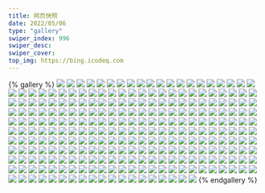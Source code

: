```yaml
---
title: 网页快照
date: 2022/05/06 
type: "gallery" 
swiper_index: 996
swiper_desc: 
swiper_cover: 
top_img: https://bing.icodeq.com 
---
```


{% gallery %}
![](https://alist.learnonly.xyz/d/!网页快照/news.pigp.repl.co/2022-08-01_05-09-45.png)
![](https://alist.learnonly.xyz/d/!网页快照/news.pigp.repl.co/2022-08-02_13-33-04.png)
![](https://alist.learnonly.xyz/d/!网页快照/news.pigp.repl.co/2022-08-03_13-32-22.png)
![](https://alist.learnonly.xyz/d/!网页快照/news.pigp.repl.co/2022-08-01_16-00-26.png)
![](https://alist.learnonly.xyz/d/!网页快照/news.pigp.repl.co/2022-08-03_06-59-46.png)
![](https://alist.learnonly.xyz/d/!网页快照/news.pigp.repl.co/2022-08-03_19-00-48.png)
![](https://alist.learnonly.xyz/d/!网页快照/news.pigp.repl.co/2022-08-02_05-01-37.png)
![](https://alist.learnonly.xyz/d/!网页快照/news.pigp.repl.co/2022-08-03_03-11-12.png)
![](https://alist.learnonly.xyz/d/!网页快照/news.pigp.repl.co/2022-08-01_19-03-53.png)
![](https://alist.learnonly.xyz/d/!网页快照/news.pigp.repl.co/2022-08-03_04-54-26.png)
![](https://alist.learnonly.xyz/d/!网页快照/news.pigp.repl.co/2022-08-01_07-16-48.png)
![](https://alist.learnonly.xyz/d/!网页快照/news.pigp.repl.co/2022-08-02_19-00-33.png)
![](https://alist.learnonly.xyz/d/!网页快照/news.pigp.repl.co/2022-08-02_21-58-35.png)
![](https://alist.learnonly.xyz/d/!网页快照/news.pigp.repl.co/2022-08-01_09-58-42.png)
![](https://alist.learnonly.xyz/d/!网页快照/news.pigp.repl.co/2022-08-03_15-59-45.png)
![](https://alist.learnonly.xyz/d/!网页快照/news.pigp.repl.co/2022-08-01_14-05-56.png)
![](https://alist.learnonly.xyz/d/!网页快照/news.pigp.repl.co/2022-08-03_21-59-40.png)
![](https://alist.learnonly.xyz/d/!网页快照/news.pigp.repl.co/2022-08-01_21-58-20.png)
![](https://alist.learnonly.xyz/d/!网页快照/news.pigp.repl.co/2022-08-02_07-02-16.png)
![](https://alist.learnonly.xyz/d/!网页快照/news.pigp.repl.co/2022-08-02_03-27-06.png)
![](https://alist.learnonly.xyz/d/!网页快照/news.pigp.repl.co/2022-08-02_15-58-40.png)
![](https://alist.learnonly.xyz/d/!网页快照/news.pigp.repl.co/2022-08-01_03-20-32.png)
![](https://alist.learnonly.xyz/d/!网页快照/news.pigp.repl.co/2022-08-03_09-57-59.png)
![](https://alist.learnonly.xyz/d/!网页快照/news.pigp.repl.co/2022-08-02_10-01-36.png)
![](https://alist.learnonly.xyz/d/!网页快照/one.pighog.repl.co/2022-08-02_03-26-27.png)
![](https://alist.learnonly.xyz/d/!网页快照/one.pighog.repl.co/2022-08-03_13-31-37.png)
![](https://alist.learnonly.xyz/d/!网页快照/one.pighog.repl.co/2022-08-01_21-57-48.png)
![](https://alist.learnonly.xyz/d/!网页快照/one.pighog.repl.co/2022-08-02_15-58-11.png)
![](https://alist.learnonly.xyz/d/!网页快照/one.pighog.repl.co/2022-08-02_21-58-07.png)
![](https://alist.learnonly.xyz/d/!网页快照/one.pighog.repl.co/2022-08-01_07-15-03.png)
![](https://alist.learnonly.xyz/d/!网页快照/one.pighog.repl.co/2022-08-03_04-53-58.png)
![](https://alist.learnonly.xyz/d/!网页快照/one.pighog.repl.co/2022-08-03_15-59-12.png)
![](https://alist.learnonly.xyz/d/!网页快照/one.pighog.repl.co/2022-08-01_05-06-58.png)
![](https://alist.learnonly.xyz/d/!网页快照/one.pighog.repl.co/2022-08-02_05-00-53.png)
![](https://alist.learnonly.xyz/d/!网页快照/one.pighog.repl.co/2022-08-03_19-00-17.png)
![](https://alist.learnonly.xyz/d/!网页快照/one.pighog.repl.co/2022-08-03_03-10-02.png)
![](https://alist.learnonly.xyz/d/!网页快照/one.pighog.repl.co/2022-08-01_03-20-05.png)
![](https://alist.learnonly.xyz/d/!网页快照/one.pighog.repl.co/2022-08-03_21-58-56.png)
![](https://alist.learnonly.xyz/d/!网页快照/one.pighog.repl.co/2022-08-02_13-32-34.png)
![](https://alist.learnonly.xyz/d/!网页快照/one.pighog.repl.co/2022-08-02_07-01-04.png)
![](https://alist.learnonly.xyz/d/!网页快照/one.pighog.repl.co/2022-08-02_09-57-30.png)
![](https://alist.learnonly.xyz/d/!网页快照/one.pighog.repl.co/2022-08-01_19-02-54.png)
![](https://alist.learnonly.xyz/d/!网页快照/one.pighog.repl.co/2022-08-01_15-59-55.png)
![](https://alist.learnonly.xyz/d/!网页快照/one.pighog.repl.co/2022-08-03_06-59-01.png)
![](https://alist.learnonly.xyz/d/!网页快照/one.pighog.repl.co/2022-08-03_09-57-30.png)
![](https://alist.learnonly.xyz/d/!网页快照/one.pighog.repl.co/2022-08-02_19-00-00.png)
![](https://alist.learnonly.xyz/d/!网页快照/one.pighog.repl.co/2022-08-01_14-05-28.png)
![](https://alist.learnonly.xyz/d/!网页快照/one.pighog.repl.co/2022-08-01_09-57-56.png)
![](https://alist.learnonly.xyz/d/!网页快照/blog.learnonly.xyz/2022-08-01_03-18-47.png)
![](https://alist.learnonly.xyz/d/!网页快照/blog.learnonly.xyz/2022-08-02_06-59-55.png)
![](https://alist.learnonly.xyz/d/!网页快照/blog.learnonly.xyz/2022-08-03_15-58-14.png)
![](https://alist.learnonly.xyz/d/!网页快照/blog.learnonly.xyz/2022-08-03_18-58-29.png)
![](https://alist.learnonly.xyz/d/!网页快照/blog.learnonly.xyz/2022-08-01_07-12-19.png)
![](https://alist.learnonly.xyz/d/!网页快照/blog.learnonly.xyz/2022-08-01_15-58-44.png)
![](https://alist.learnonly.xyz/d/!网页快照/blog.learnonly.xyz/2022-08-03_04-52-12.png)
![](https://alist.learnonly.xyz/d/!网页快照/blog.learnonly.xyz/2022-08-02_04-59-36.png)
![](https://alist.learnonly.xyz/d/!网页快照/blog.learnonly.xyz/2022-08-01_14-04-10.png)
![](https://alist.learnonly.xyz/d/!网页快照/blog.learnonly.xyz/2022-08-02_15-56-02.png)
![](https://alist.learnonly.xyz/d/!网页快照/blog.learnonly.xyz/2022-08-02_13-30-47.png)
![](https://alist.learnonly.xyz/d/!网页快照/blog.learnonly.xyz/2022-08-01_09-56-11.png)
![](https://alist.learnonly.xyz/d/!网页快照/blog.learnonly.xyz/2022-08-01_05-05-11.png)
![](https://alist.learnonly.xyz/d/!网页快照/blog.learnonly.xyz/2022-08-03_09-56-17.png)
![](https://alist.learnonly.xyz/d/!网页快照/blog.learnonly.xyz/2022-08-02_21-56-45.png)
![](https://alist.learnonly.xyz/d/!网页快照/blog.learnonly.xyz/2022-08-02_09-56-14.png)
![](https://alist.learnonly.xyz/d/!网页快照/blog.learnonly.xyz/2022-08-01_21-56-26.png)
![](https://alist.learnonly.xyz/d/!网页快照/blog.learnonly.xyz/2022-08-03_21-57-23.png)
![](https://alist.learnonly.xyz/d/!网页快照/blog.learnonly.xyz/2022-08-03_06-58-03.png)
![](https://alist.learnonly.xyz/d/!网页快照/blog.learnonly.xyz/2022-08-03_13-29-42.png)
![](https://alist.learnonly.xyz/d/!网页快照/blog.learnonly.xyz/2022-08-03_03-08-49.png)
![](https://alist.learnonly.xyz/d/!网页快照/blog.learnonly.xyz/2022-08-01_19-00-57.png)
![](https://alist.learnonly.xyz/d/!网页快照/blog.learnonly.xyz/2022-08-02_03-25-20.png)
![](https://alist.learnonly.xyz/d/!网页快照/blog.learnonly.xyz/2022-08-02_18-58-34.png)
![](https://alist.learnonly.xyz/d/!网页快照/space.bilibili.com/2022-08-02_03-25-04.png)
![](https://alist.learnonly.xyz/d/!网页快照/space.bilibili.com/2022-08-02_13-30-26.png)
![](https://alist.learnonly.xyz/d/!网页快照/space.bilibili.com/2022-08-03_13-29-30.png)
![](https://alist.learnonly.xyz/d/!网页快照/space.bilibili.com/2022-08-02_09-55-58.png)
![](https://alist.learnonly.xyz/d/!网页快照/space.bilibili.com/2022-08-01_15-58-31.png)
![](https://alist.learnonly.xyz/d/!网页快照/space.bilibili.com/2022-08-01_19-00-44.png)
![](https://alist.learnonly.xyz/d/!网页快照/space.bilibili.com/2022-08-03_15-58-01.png)
![](https://alist.learnonly.xyz/d/!网页快照/space.bilibili.com/2022-08-01_14-03-59.png)
![](https://alist.learnonly.xyz/d/!网页快照/space.bilibili.com/2022-08-02_06-58-20.png)
![](https://alist.learnonly.xyz/d/!网页快照/space.bilibili.com/2022-08-02_04-59-24.png)
![](https://alist.learnonly.xyz/d/!网页快照/space.bilibili.com/2022-08-01_05-03-56.png)
![](https://alist.learnonly.xyz/d/!网页快照/space.bilibili.com/2022-08-02_21-56-32.png)
![](https://alist.learnonly.xyz/d/!网页快照/space.bilibili.com/2022-08-02_18-57-24.png)
![](https://alist.learnonly.xyz/d/!网页快照/space.bilibili.com/2022-08-03_04-51-55.png)
![](https://alist.learnonly.xyz/d/!网页快照/space.bilibili.com/2022-08-03_03-08-36.png)
![](https://alist.learnonly.xyz/d/!网页快照/space.bilibili.com/2022-08-01_03-18-37.png)
![](https://alist.learnonly.xyz/d/!网页快照/space.bilibili.com/2022-08-01_21-56-13.png)
![](https://alist.learnonly.xyz/d/!网页快照/space.bilibili.com/2022-08-02_15-55-48.png)
![](https://alist.learnonly.xyz/d/!网页快照/space.bilibili.com/2022-08-01_07-12-06.png)
![](https://alist.learnonly.xyz/d/!网页快照/space.bilibili.com/2022-08-01_09-55-59.png)
![](https://alist.learnonly.xyz/d/!网页快照/space.bilibili.com/2022-08-03_09-56-07.png)
![](https://alist.learnonly.xyz/d/!网页快照/space.bilibili.com/2022-08-03_21-56-08.png)
![](https://alist.learnonly.xyz/d/!网页快照/space.bilibili.com/2022-08-03_06-57-54.png)
![](https://alist.learnonly.xyz/d/!网页快照/space.bilibili.com/2022-08-03_18-57-45.png)
![](https://alist.learnonly.xyz/d/!网页快照/alist.learnonly.xyz/2022-08-02_04-59-05.png)
![](https://alist.learnonly.xyz/d/!网页快照/alist.learnonly.xyz/2022-08-03_06-57-44.png)
![](https://alist.learnonly.xyz/d/!网页快照/alist.learnonly.xyz/2022-08-02_03-24-53.png)
![](https://alist.learnonly.xyz/d/!网页快照/alist.learnonly.xyz/2022-08-03_15-57-51.png)
![](https://alist.learnonly.xyz/d/!网页快照/alist.learnonly.xyz/2022-08-03_09-55-55.png)
![](https://alist.learnonly.xyz/d/!网页快照/alist.learnonly.xyz/2022-08-02_09-55-48.png)
![](https://alist.learnonly.xyz/d/!网页快照/alist.learnonly.xyz/2022-08-03_21-55-58.png)
![](https://alist.learnonly.xyz/d/!网页快照/alist.learnonly.xyz/2022-08-01_09-55-48.png)
![](https://alist.learnonly.xyz/d/!网页快照/alist.learnonly.xyz/2022-08-02_13-30-13.png)
![](https://alist.learnonly.xyz/d/!网页快照/alist.learnonly.xyz/2022-08-03_04-51-45.png)
![](https://alist.learnonly.xyz/d/!网页快照/alist.learnonly.xyz/2022-08-01_03-18-27.png)
![](https://alist.learnonly.xyz/d/!网页快照/alist.learnonly.xyz/2022-08-01_07-11-55.png)
![](https://alist.learnonly.xyz/d/!网页快照/alist.learnonly.xyz/2022-08-02_15-55-39.png)
![](https://alist.learnonly.xyz/d/!网页快照/alist.learnonly.xyz/2022-08-03_13-29-20.png)
![](https://alist.learnonly.xyz/d/!网页快照/alist.learnonly.xyz/2022-08-01_14-03-49.png)
![](https://alist.learnonly.xyz/d/!网页快照/alist.learnonly.xyz/2022-08-02_21-56-21.png)
![](https://alist.learnonly.xyz/d/!网页快照/alist.learnonly.xyz/2022-08-03_18-57-34.png)
![](https://alist.learnonly.xyz/d/!网页快照/alist.learnonly.xyz/2022-08-01_21-55-58.png)
![](https://alist.learnonly.xyz/d/!网页快照/alist.learnonly.xyz/2022-08-03_03-08-24.png)
![](https://alist.learnonly.xyz/d/!网页快照/alist.learnonly.xyz/2022-08-01_05-03-43.png)
![](https://alist.learnonly.xyz/d/!网页快照/alist.learnonly.xyz/2022-08-01_19-00-34.png)
![](https://alist.learnonly.xyz/d/!网页快照/alist.learnonly.xyz/2022-08-01_15-58-20.png)
![](https://alist.learnonly.xyz/d/!网页快照/alist.learnonly.xyz/2022-08-02_06-58-10.png)
![](https://alist.learnonly.xyz/d/!网页快照/alist.learnonly.xyz/2022-08-02_18-57-13.png)
![](https://alist.learnonly.xyz/d/!网页快照/time.run-us-west2.goorm.io/2022-08-03_09-58-07.png)
![](https://alist.learnonly.xyz/d/!网页快照/time.run-us-west2.goorm.io/2022-08-01_19-04-02.png)
![](https://alist.learnonly.xyz/d/!网页快照/time.run-us-west2.goorm.io/2022-08-03_15-59-52.png)
![](https://alist.learnonly.xyz/d/!网页快照/time.run-us-west2.goorm.io/2022-08-03_04-54-33.png)
![](https://alist.learnonly.xyz/d/!网页快照/time.run-us-west2.goorm.io/2022-08-02_21-58-44.png)
![](https://alist.learnonly.xyz/d/!网页快照/time.run-us-west2.goorm.io/2022-08-02_13-33-12.png)
![](https://alist.learnonly.xyz/d/!网页快照/time.run-us-west2.goorm.io/2022-08-02_19-00-41.png)
![](https://alist.learnonly.xyz/d/!网页快照/time.run-us-west2.goorm.io/2022-08-01_16-00-34.png)
![](https://alist.learnonly.xyz/d/!网页快照/time.run-us-west2.goorm.io/2022-08-02_03-27-14.png)
![](https://alist.learnonly.xyz/d/!网页快照/time.run-us-west2.goorm.io/2022-08-03_03-11-21.png)
![](https://alist.learnonly.xyz/d/!网页快照/time.run-us-west2.goorm.io/2022-08-03_19-00-56.png)
![](https://alist.learnonly.xyz/d/!网页快照/time.run-us-west2.goorm.io/2022-08-03_06-59-54.png)
![](https://alist.learnonly.xyz/d/!网页快照/time.run-us-west2.goorm.io/2022-08-02_15-58-48.png)
![](https://alist.learnonly.xyz/d/!网页快照/time.run-us-west2.goorm.io/2022-08-01_07-16-56.png)
![](https://alist.learnonly.xyz/d/!网页快照/time.run-us-west2.goorm.io/2022-08-03_21-59-48.png)
![](https://alist.learnonly.xyz/d/!网页快照/time.run-us-west2.goorm.io/2022-08-01_21-58-28.png)
![](https://alist.learnonly.xyz/d/!网页快照/time.run-us-west2.goorm.io/2022-08-02_10-01-44.png)
![](https://alist.learnonly.xyz/d/!网页快照/time.run-us-west2.goorm.io/2022-08-03_13-32-30.png)
![](https://alist.learnonly.xyz/d/!网页快照/time.run-us-west2.goorm.io/2022-08-01_09-58-50.png)
![](https://alist.learnonly.xyz/d/!网页快照/time.run-us-west2.goorm.io/2022-08-02_07-02-24.png)
![](https://alist.learnonly.xyz/d/!网页快照/time.run-us-west2.goorm.io/2022-08-01_03-20-40.png)
![](https://alist.learnonly.xyz/d/!网页快照/time.run-us-west2.goorm.io/2022-08-01_14-06-04.png)
![](https://alist.learnonly.xyz/d/!网页快照/time.run-us-west2.goorm.io/2022-08-01_05-09-53.png)
![](https://alist.learnonly.xyz/d/!网页快照/time.run-us-west2.goorm.io/2022-08-02_05-01-45.png)
![](https://alist.learnonly.xyz/d/!网页快照/pighog.vercel.app/2022-08-03_15-58-23.png)
![](https://alist.learnonly.xyz/d/!网页快照/pighog.vercel.app/2022-08-02_03-25-27.png)
![](https://alist.learnonly.xyz/d/!网页快照/pighog.vercel.app/2022-08-02_21-56-54.png)
![](https://alist.learnonly.xyz/d/!网页快照/pighog.vercel.app/2022-08-03_03-08-57.png)
![](https://alist.learnonly.xyz/d/!网页快照/pighog.vercel.app/2022-08-02_18-58-43.png)
![](https://alist.learnonly.xyz/d/!网页快照/pighog.vercel.app/2022-08-01_19-01-05.png)
![](https://alist.learnonly.xyz/d/!网页快照/pighog.vercel.app/2022-08-01_09-56-20.png)
![](https://alist.learnonly.xyz/d/!网页快照/pighog.vercel.app/2022-08-02_07-00-15.png)
![](https://alist.learnonly.xyz/d/!网页快照/pighog.vercel.app/2022-08-03_18-59-12.png)
![](https://alist.learnonly.xyz/d/!网页快照/pighog.vercel.app/2022-08-01_15-58-51.png)
![](https://alist.learnonly.xyz/d/!网页快照/pighog.vercel.app/2022-08-01_21-56-34.png)
![](https://alist.learnonly.xyz/d/!网页快照/pighog.vercel.app/2022-08-01_07-12-31.png)
![](https://alist.learnonly.xyz/d/!网页快照/pighog.vercel.app/2022-08-01_05-05-20.png)
![](https://alist.learnonly.xyz/d/!网页快照/pighog.vercel.app/2022-08-02_13-30-55.png)
![](https://alist.learnonly.xyz/d/!网页快照/pighog.vercel.app/2022-08-01_03-18-55.png)
![](https://alist.learnonly.xyz/d/!网页快照/pighog.vercel.app/2022-08-02_15-56-09.png)
![](https://alist.learnonly.xyz/d/!网页快照/pighog.vercel.app/2022-08-03_09-56-24.png)
![](https://alist.learnonly.xyz/d/!网页快照/pighog.vercel.app/2022-08-02_04-59-45.png)
![](https://alist.learnonly.xyz/d/!网页快照/pighog.vercel.app/2022-08-03_04-52-20.png)
![](https://alist.learnonly.xyz/d/!网页快照/pighog.vercel.app/2022-08-03_13-29-50.png)
![](https://alist.learnonly.xyz/d/!网页快照/pighog.vercel.app/2022-08-02_09-56-23.png)
![](https://alist.learnonly.xyz/d/!网页快照/pighog.vercel.app/2022-08-03_06-58-12.png)
![](https://alist.learnonly.xyz/d/!网页快照/pighog.vercel.app/2022-08-03_21-58-05.png)
![](https://alist.learnonly.xyz/d/!网页快照/pighog.vercel.app/2022-08-01_14-04-19.png)
![](https://alist.learnonly.xyz/d/!网页快照/todo.learnonly.xyz/2022-08-03_13-32-41.png)
![](https://alist.learnonly.xyz/d/!网页快照/todo.learnonly.xyz/2022-08-02_21-58-54.png)
![](https://alist.learnonly.xyz/d/!网页快照/todo.learnonly.xyz/2022-08-02_07-02-46.png)
![](https://alist.learnonly.xyz/d/!网页快照/todo.learnonly.xyz/2022-08-02_10-02-05.png)
![](https://alist.learnonly.xyz/d/!网页快照/todo.learnonly.xyz/2022-08-01_03-20-59.png)
![](https://alist.learnonly.xyz/d/!网页快照/todo.learnonly.xyz/2022-08-01_07-17-15.png)
![](https://alist.learnonly.xyz/d/!网页快照/todo.learnonly.xyz/2022-08-03_03-11-41.png)
![](https://alist.learnonly.xyz/d/!网页快照/todo.learnonly.xyz/2022-08-03_16-00-14.png)
![](https://alist.learnonly.xyz/d/!网页快照/todo.learnonly.xyz/2022-08-03_16-00-03.png)
![](https://alist.learnonly.xyz/d/!网页快照/todo.learnonly.xyz/2022-08-02_15-58-59.png)
![](https://alist.learnonly.xyz/d/!网页快照/todo.learnonly.xyz/2022-08-02_21-59-04.png)
![](https://alist.learnonly.xyz/d/!网页快照/todo.learnonly.xyz/2022-08-02_19-01-03.png)
![](https://alist.learnonly.xyz/d/!网页快照/todo.learnonly.xyz/2022-08-01_03-20-50.png)
![](https://alist.learnonly.xyz/d/!网页快照/todo.learnonly.xyz/2022-08-02_13-33-34.png)
![](https://alist.learnonly.xyz/d/!网页快照/todo.learnonly.xyz/2022-08-03_04-54-45.png)
![](https://alist.learnonly.xyz/d/!网页快照/todo.learnonly.xyz/2022-08-03_19-01-18.png)
![](https://alist.learnonly.xyz/d/!网页快照/todo.learnonly.xyz/2022-08-03_07-00-05.png)
![](https://alist.learnonly.xyz/d/!网页快照/todo.learnonly.xyz/2022-08-03_22-00-10.png)
![](https://alist.learnonly.xyz/d/!网页快照/todo.learnonly.xyz/2022-08-02_03-27-25.png)
![](https://alist.learnonly.xyz/d/!网页快照/todo.learnonly.xyz/2022-08-01_21-58-40.png)
![](https://alist.learnonly.xyz/d/!网页快照/todo.learnonly.xyz/2022-08-01_14-06-14.png)
![](https://alist.learnonly.xyz/d/!网页快照/todo.learnonly.xyz/2022-08-01_14-06-25.png)
![](https://alist.learnonly.xyz/d/!网页快照/todo.learnonly.xyz/2022-08-01_19-04-23.png)
![](https://alist.learnonly.xyz/d/!网页快照/todo.learnonly.xyz/2022-08-02_13-33-23.png)
![](https://alist.learnonly.xyz/d/!网页快照/todo.learnonly.xyz/2022-08-03_03-11-31.png)
![](https://alist.learnonly.xyz/d/!网页快照/todo.learnonly.xyz/2022-08-01_16-00-56.png)
![](https://alist.learnonly.xyz/d/!网页快照/todo.learnonly.xyz/2022-08-03_07-00-15.png)
![](https://alist.learnonly.xyz/d/!网页快照/todo.learnonly.xyz/2022-08-02_10-01-55.png)
![](https://alist.learnonly.xyz/d/!网页快照/todo.learnonly.xyz/2022-08-03_09-58-18.png)
![](https://alist.learnonly.xyz/d/!网页快照/todo.learnonly.xyz/2022-08-01_21-58-50.png)
![](https://alist.learnonly.xyz/d/!网页快照/todo.learnonly.xyz/2022-08-02_19-00-53.png)
![](https://alist.learnonly.xyz/d/!网页快照/todo.learnonly.xyz/2022-08-03_13-32-53.png)
![](https://alist.learnonly.xyz/d/!网页快照/todo.learnonly.xyz/2022-08-01_09-59-12.png)
![](https://alist.learnonly.xyz/d/!网页快照/todo.learnonly.xyz/2022-08-01_09-59-00.png)
![](https://alist.learnonly.xyz/d/!网页快照/todo.learnonly.xyz/2022-08-02_05-02-08.png)
![](https://alist.learnonly.xyz/d/!网页快照/todo.learnonly.xyz/2022-08-03_04-54-56.png)
![](https://alist.learnonly.xyz/d/!网页快照/todo.learnonly.xyz/2022-08-02_15-59-09.png)
![](https://alist.learnonly.xyz/d/!网页快照/todo.learnonly.xyz/2022-08-01_05-10-03.png)
![](https://alist.learnonly.xyz/d/!网页快照/todo.learnonly.xyz/2022-08-02_05-01-57.png)
![](https://alist.learnonly.xyz/d/!网页快照/todo.learnonly.xyz/2022-08-03_09-58-30.png)
![](https://alist.learnonly.xyz/d/!网页快照/todo.learnonly.xyz/2022-08-03_21-59-59.png)
![](https://alist.learnonly.xyz/d/!网页快照/todo.learnonly.xyz/2022-08-01_07-17-05.png)
![](https://alist.learnonly.xyz/d/!网页快照/todo.learnonly.xyz/2022-08-01_16-00-45.png)
![](https://alist.learnonly.xyz/d/!网页快照/todo.learnonly.xyz/2022-08-02_07-02-35.png)
![](https://alist.learnonly.xyz/d/!网页快照/todo.learnonly.xyz/2022-08-03_19-01-07.png)
![](https://alist.learnonly.xyz/d/!网页快照/todo.learnonly.xyz/2022-08-01_05-10-12.png)
![](https://alist.learnonly.xyz/d/!网页快照/todo.learnonly.xyz/2022-08-02_03-27-36.png)
![](https://alist.learnonly.xyz/d/!网页快照/todo.learnonly.xyz/2022-08-01_19-04-12.png)
![](https://alist.learnonly.xyz/d/!网页快照/img.pighog.repl.co/2022-08-01_19-01-14.png)
![](https://alist.learnonly.xyz/d/!网页快照/img.pighog.repl.co/2022-08-02_03-25-37.png)
![](https://alist.learnonly.xyz/d/!网页快照/img.pighog.repl.co/2022-08-02_07-00-24.png)
![](https://alist.learnonly.xyz/d/!网页快照/img.pighog.repl.co/2022-08-02_04-59-55.png)
![](https://alist.learnonly.xyz/d/!网页快照/img.pighog.repl.co/2022-08-02_13-31-05.png)
![](https://alist.learnonly.xyz/d/!网页快照/img.pighog.repl.co/2022-08-03_06-58-22.png)
![](https://alist.learnonly.xyz/d/!网页快照/img.pighog.repl.co/2022-08-01_05-05-35.png)
![](https://alist.learnonly.xyz/d/!网页快照/img.pighog.repl.co/2022-08-03_15-58-33.png)
![](https://alist.learnonly.xyz/d/!网页快照/img.pighog.repl.co/2022-08-03_13-30-27.png)
![](https://alist.learnonly.xyz/d/!网页快照/img.pighog.repl.co/2022-08-01_14-04-28.png)
![](https://alist.learnonly.xyz/d/!网页快照/img.pighog.repl.co/2022-08-03_04-52-30.png)
![](https://alist.learnonly.xyz/d/!网页快照/img.pighog.repl.co/2022-08-03_21-58-15.png)
![](https://alist.learnonly.xyz/d/!网页快照/img.pighog.repl.co/2022-08-01_03-19-04.png)
![](https://alist.learnonly.xyz/d/!网页快照/img.pighog.repl.co/2022-08-02_18-59-51.png)
![](https://alist.learnonly.xyz/d/!网页快照/img.pighog.repl.co/2022-08-02_15-56-18.png)
![](https://alist.learnonly.xyz/d/!网页快照/img.pighog.repl.co/2022-08-01_21-56-43.png)
![](https://alist.learnonly.xyz/d/!网页快照/img.pighog.repl.co/2022-08-01_15-59-00.png)
![](https://alist.learnonly.xyz/d/!网页快照/img.pighog.repl.co/2022-08-03_09-56-34.png)
![](https://alist.learnonly.xyz/d/!网页快照/img.pighog.repl.co/2022-08-02_09-56-36.png)
![](https://alist.learnonly.xyz/d/!网页快照/img.pighog.repl.co/2022-08-02_21-57-03.png)
![](https://alist.learnonly.xyz/d/!网页快照/img.pighog.repl.co/2022-08-03_03-09-06.png)
![](https://alist.learnonly.xyz/d/!网页快照/img.pighog.repl.co/2022-08-01_09-56-58.png)
![](https://alist.learnonly.xyz/d/!网页快照/img.pighog.repl.co/2022-08-03_18-59-21.png)
![](https://alist.learnonly.xyz/d/!网页快照/img.pighog.repl.co/2022-08-01_07-12-45.png)
![](https://alist.learnonly.xyz/d/!网页快照/vercel.pighog.repl.co/2022-08-01_21-57-55.png)
![](https://alist.learnonly.xyz/d/!网页快照/vercel.pighog.repl.co/2022-08-02_15-58-18.png)
![](https://alist.learnonly.xyz/d/!网页快照/vercel.pighog.repl.co/2022-08-03_13-31-44.png)
![](https://alist.learnonly.xyz/d/!网页快照/vercel.pighog.repl.co/2022-08-03_03-10-09.png)
![](https://alist.learnonly.xyz/d/!网页快照/vercel.pighog.repl.co/2022-08-02_07-01-11.png)
![](https://alist.learnonly.xyz/d/!网页快照/vercel.pighog.repl.co/2022-08-01_16-00-02.png)
![](https://alist.learnonly.xyz/d/!网页快照/vercel.pighog.repl.co/2022-08-01_09-58-03.png)
![](https://alist.learnonly.xyz/d/!网页快照/vercel.pighog.repl.co/2022-08-03_21-59-03.png)
![](https://alist.learnonly.xyz/d/!网页快照/vercel.pighog.repl.co/2022-08-03_09-57-37.png)
![](https://alist.learnonly.xyz/d/!网页快照/vercel.pighog.repl.co/2022-08-02_05-01-00.png)
![](https://alist.learnonly.xyz/d/!网页快照/vercel.pighog.repl.co/2022-08-03_06-59-08.png)
![](https://alist.learnonly.xyz/d/!网页快照/vercel.pighog.repl.co/2022-08-02_21-58-15.png)
![](https://alist.learnonly.xyz/d/!网页快照/vercel.pighog.repl.co/2022-08-01_19-03-01.png)
![](https://alist.learnonly.xyz/d/!网页快照/vercel.pighog.repl.co/2022-08-02_09-57-37.png)
![](https://alist.learnonly.xyz/d/!网页快照/vercel.pighog.repl.co/2022-08-02_13-32-40.png)
![](https://alist.learnonly.xyz/d/!网页快照/vercel.pighog.repl.co/2022-08-03_15-59-19.png)
![](https://alist.learnonly.xyz/d/!网页快照/vercel.pighog.repl.co/2022-08-03_19-00-24.png)
![](https://alist.learnonly.xyz/d/!网页快照/vercel.pighog.repl.co/2022-08-01_07-15-10.png)
![](https://alist.learnonly.xyz/d/!网页快照/vercel.pighog.repl.co/2022-08-03_04-54-05.png)
![](https://alist.learnonly.xyz/d/!网页快照/vercel.pighog.repl.co/2022-08-01_05-09-01.png)
![](https://alist.learnonly.xyz/d/!网页快照/vercel.pighog.repl.co/2022-08-02_03-26-34.png)
![](https://alist.learnonly.xyz/d/!网页快照/vercel.pighog.repl.co/2022-08-02_19-00-08.png)
![](https://alist.learnonly.xyz/d/!网页快照/vercel.pighog.repl.co/2022-08-01_03-20-12.png)
![](https://alist.learnonly.xyz/d/!网页快照/vercel.pighog.repl.co/2022-08-01_14-05-36.png)
{% endgallery %}
